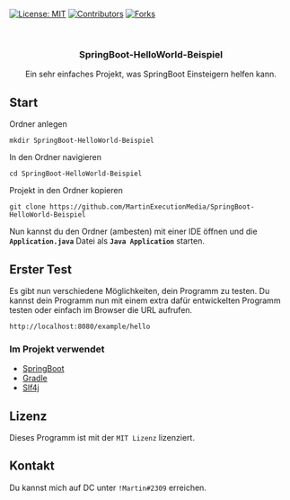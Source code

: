 [![License: MIT](https://img.shields.io/badge/License-MIT-yellow.svg)](https://github.com/MartinExecutionMedia/SpringBoot-HelloWorld-Beispiel/blob/main/LICENSE)
[![Contributors](https://img.shields.io/github/contributors/MartinExecutionMedia/SpringBoot-HelloWorld-Beispiel?color=%23008000)](https://github.com/MartinExecutionMedia/SpringBoot-HelloWorld-Beispiel//graphs/contributors)
[![Forks](https://img.shields.io/github/forks/MartinExecutionMedia/SpringBoot-HelloWorld-Beispiel)](https://github.com/MartinExecutionMedia/SpringBoot-HelloWorld-Beispiel//network/members)

<br />
<p align="center">
  <a href="https://github.com/othneildrew/Best-README-Template">
  </a>

  <h3 align="center">SpringBoot-HelloWorld-Beispiel</h3>

  <p align="center">
    Ein sehr einfaches Projekt, was SpringBoot Einsteigern helfen kann.
    <br />
  </p>
</p>

## Start

Ordner anlegen
```
mkdir SpringBoot-HelloWorld-Beispiel
```
In den Ordner navigieren
```
cd SpringBoot-HelloWorld-Beispiel
```
Projekt in den Ordner kopieren
```
git clone https://github.com/MartinExecutionMedia/SpringBoot-HelloWorld-Beispiel
```

Nun kannst du den Ordner (ambesten) mit einer IDE öffnen und die **`Application.java`** Datei als **`Java Application`** starten.

## Erster Test

Es gibt nun verschiedene Möglichkeiten, dein Programm zu testen. Du kannst dein Programm nun mit einem extra dafür entwickelten Programm testen oder einfach im Browser die URL aufrufen.
```
http://localhost:8080/example/hello
```

### Im Projekt verwendet

* [SpringBoot](https://spring.io/projects/spring-boot)
* [Gradle](https://gradle.org/)
* [Slf4j](http://www.slf4j.org/)

## Lizenz

Dieses Programm ist mit der `MIT Lizenz` lizenziert.

## Kontakt

Du kannst mich auf DC unter `!Martin#2309` erreichen.

